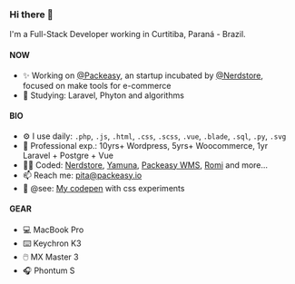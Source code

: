 ### Hi there 👋
I'm a Full-Stack Developer working in Curtitiba, Paraná - Brazil.

#### NOW
- ✨ Working on [@Packeasy](https://github.com/packeasy), an startup incubated by [@Nerdstore](https://github.com/Nerdstore), focused on make tools for e-commerce
- 📖 Studying: Laravel, Phyton and algorithms

#### BIO
- ⚙️ I use daily: `.php`, `.js`, `.html`, `.css`, `.scss`, `.vue`, `.blade`, `.sql`, `.py`, `.svg`
- 👴 Professional exp.: 10yrs+ Wordpress, 5yrs+ Woocommerce, 1yr Laravel + Postgre + Vue
- 🧑‍🏭 Coded: [Nerdstore](https://nerdstore.com.br), [Yamuna](https://yamuna.com.br), [Packeasy WMS](https://packeasy.io), [Romi](https://www.romiusa.com/) and more... 
- 📫 Reach me: pita@packeasy.io
- 💅 @see: [My codepen](https://codepen.io/felipedefarias/pens/popular) with css experiments

#### GEAR
- 💻 MacBook Pro
- ⌨️ Keychron K3
- 🖱️ MX Master 3
- 🎧 Phontum S
